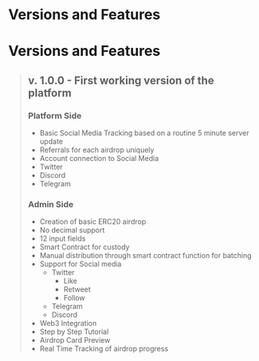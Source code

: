 # Versions and Features
# Versions and Features
>## v. 1.0.0 - First working version of the platform
>### Platform Side
>- Basic Social Media Tracking based on a routine 5 minute server update
>- Referrals for each airdrop uniquely
>- Account connection to Social Media
>  - Twitter
>  - Discord
>  - Telegram
>### Admin Side
>- Creation of basic ERC20 airdrop
>  - No decimal support
>  - 12 input fields
>  - Smart Contract for custody
>  - Manual distribution through smart contract function for batching
>- Support for Social media
>   - Twitter
>     - Like
>     - Retweet
>     - Follow
>   - Telegram
>   - Discord
>- Web3 Integration
>- Step by Step Tutorial
>- Airdrop Card Preview
>- Real Time Tracking of airdrop progress
